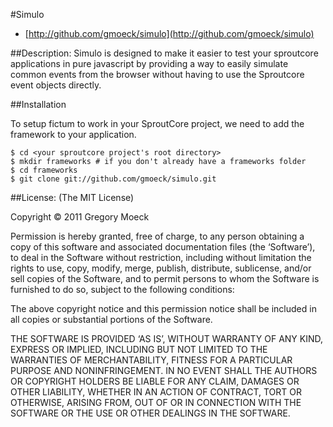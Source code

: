 #Simulo
- [http://github.com/gmoeck/simulo](http://github.com/gmoeck/simulo)


##Description:
Simulo is designed to make it easier to test your sproutcore
applications in pure javascript by providing a way to easily simulate
common events from the browser without having to use the Sproutcore
event objects directly. 

##Installation

To setup fictum to work in your SproutCore project, we need to add the framework to your application.

    $ cd <your sproutcore project's root directory>
    $ mkdir frameworks # if you don't already have a frameworks folder
    $ cd frameworks
    $ git clone git://github.com/gmoeck/simulo.git

##License:
(The MIT License)

Copyright © 2011 Gregory Moeck

Permission is hereby granted, free of charge, to any person obtaining a copy of this software and associated documentation files (the ‘Software’), to deal in the Software without restriction, including without limitation the rights to use, copy, modify, merge, publish, distribute, sublicense, and/or sell copies of the Software, and to permit persons to whom the Software is furnished to do so, subject to the following conditions:

The above copyright notice and this permission notice shall be included in all copies or substantial portions of the Software.

THE SOFTWARE IS PROVIDED ‘AS IS’, WITHOUT WARRANTY OF ANY KIND, EXPRESS OR IMPLIED, INCLUDING BUT NOT LIMITED TO THE WARRANTIES OF MERCHANTABILITY, FITNESS FOR A PARTICULAR PURPOSE AND NONINFRINGEMENT. IN NO EVENT SHALL THE AUTHORS OR COPYRIGHT HOLDERS BE LIABLE FOR ANY CLAIM, DAMAGES OR OTHER LIABILITY, WHETHER IN AN ACTION OF CONTRACT, TORT OR OTHERWISE, ARISING FROM, OUT OF OR IN CONNECTION WITH THE SOFTWARE OR THE USE OR OTHER DEALINGS IN THE SOFTWARE.

